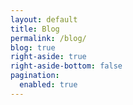 ```yaml
---
layout: default
title: Blog
permalink: /blog/
blog: true
right-aside: true
right-aside-bottom: false
pagination:
  enabled: true
---
```


